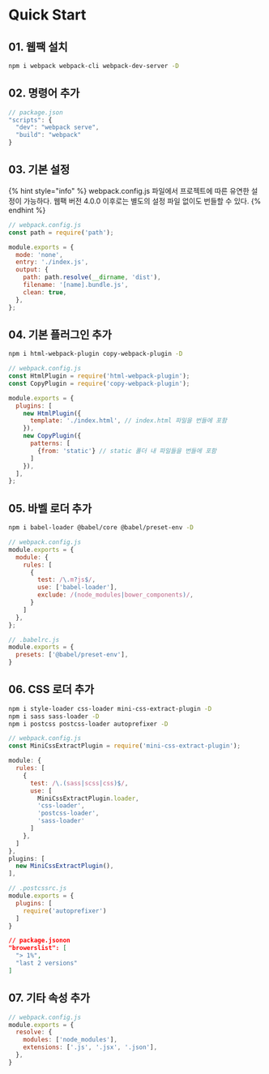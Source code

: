 # Quick Start

## 01. 웹팩 설치

```bash
npm i webpack webpack-cli webpack-dev-server -D
```

## 02. 명령어 추가

```javascript
// package.json
"scripts": {
  "dev": "webpack serve",
  "build": "webpack"
}
```

## 03. 기본 설정

{% hint style="info" %}
webpack.config.js 파일에서 프로젝트에 따른 유연한 설정이 가능하다. 웹팩 버전 4.0.0 이후로는 별도의 설정 파일 없이도 번들할 수 있다.&#x20;
{% endhint %}

```javascript
// webpack.config.js
const path = require('path');

module.exports = {
  mode: 'none',
  entry: './index.js',
  output: {
    path: path.resolve(__dirname, 'dist'),
    filename: '[name].bundle.js', 
    clean: true,
  },
};
```

## 04. 기본 플러그인 추가

```bash
npm i html-webpack-plugin copy-webpack-plugin -D
```

```javascript
// webpack.config.js
const HtmlPlugin = require('html-webpack-plugin');
const CopyPlugin = require('copy-webpack-plugin');

module.exports = {
  plugins: [
    new HtmlPlugin({
      template: './index.html', // index.html 파일을 번들에 포함
    }),
    new CopyPlugin({
      patterns: [
        {from: 'static'} // static 폴더 내 파일들을 번들에 포함
      ]
    }),
  ],
};
```

## 05. 바벨 로더 추가

```bash
npm i babel-loader @babel/core @babel/preset-env -D
```

```javascript
// webpack.config.js
module.exports = {
  module: {
    rules: [
      {
        test: /\.m?js$/,
        use: ['babel-loader'],
        exclude: /(node_modules|bower_components)/,
      }
    ]
  },
};
```

```javascript
// .babelrc.js
module.exports = {
  presets: ['@babel/preset-env'],
}
```

## 06. CSS 로더 추가

```bash
npm i style-loader css-loader mini-css-extract-plugin -D
npm i sass sass-loader -D
npm i postcss postcss-loader autoprefixer -D
```

```javascript
// webpack.config.js
const MiniCssExtractPlugin = require('mini-css-extract-plugin');

module: {
  rules: [
    {
      test: /\.(sass|scss|css)$/,
      use: [
        MiniCssExtractPlugin.loader,
        'css-loader',
        'postcss-loader',
        'sass-loader'
      ]
    },
  ]
},
plugins: [
  new MiniCssExtractPlugin(),
],
```

```javascript
// .postcssrc.js
module.exports = {
  plugins: [
    require('autoprefixer')
  ]
}
```

```json
// package.jsonon
"browerslist": [
  "> 1%",
  "last 2 versions"
]
```

## 07. 기타 속성 추가

```javascript
// webpack.config.js
module.exports = {
  resolve: {
    modules: ['node_modules'],
    extensions: ['.js', '.jsx', '.json'],
  },
}
```
